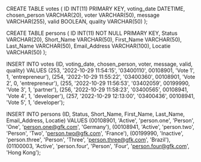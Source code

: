 CREATE TABLE votes (
    ID INT(11) PRIMARY KEY, 
    voting_date DATETIME, 
    chosen_person VARCHAR(20), 
    voter VARCHAR(50), 
    message VARCHAR(255), 
    valid BOOLEAN, 
    quality VARCHAR(50)
    );

CREATE TABLE persons (
    ID INT(11) NOT NULL PRIMARY KEY,
    Status VARCHAR(20),
    Short_Name VARCHAR(50),
    First_Name VARCHAR(50),
    Last_Name VARCHAR(50),
    Email_Address VARCHAR(100),
    Locatie VARCHAR(50)
    );

INSERT INTO votes (ID, voting_date, chosen_person, voter, message, valid, quality)
VALUES
    (253, '2022-10-29 11:54:15', '03400110', 00108901, 'Vote 1', 1, 'entrepreneur'),
    (254, '2022-10-29 11:55:22', '03400360', 00108901, 'Vote 2', 0, 'entrepreneur'),
    (255, '2022-10-29 11:56:53', '03402059', 00199990, 'Vote 3', 1, 'partner'),
    (256, '2022-10-29 11:58:23', '03400565', 00108941, 'Vote 4', 1, 'developer'),
    (257, '2022-10-29 12:13:00', '03400436', 00108941, 'Vote 5', 1, 'developer');

INSERT INTO persons (ID, Status, Short_Name, First_Name, Last_Name, Email_Address, Locatie)
VALUES
    (00108901, 'Active', 'person.one', 'Person', 'One', 'person.one@gfk.com', 'Germany'),
    (00108941, 'Active', 'person.two', 'Person', 'Two', 'person.two@gfk.com', 'France'),
    (00199990, 'Inactive', 'person.three', 'Person', 'Three', 'person.three@gfk.com', 'Brazil'),
    (01100003, 'Active', 'person.four', 'Person', 'Four', 'person.four@gfk.com', 'Hong Kong');
